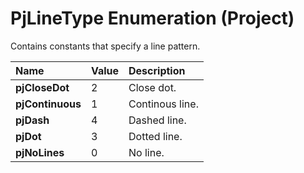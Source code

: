 
# PjLineType Enumeration (Project)

Contains constants that specify a line pattern.



|**Name**|**Value**|**Description**|
|:-----|:-----|:-----|
| **pjCloseDot**|2|Close dot.|
| **pjContinuous**|1|Continous line.|
| **pjDash**|4|Dashed line.|
| **pjDot**|3|Dotted line.|
| **pjNoLines**|0|No line.|
